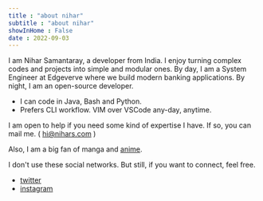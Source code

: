 ```yaml
---
title : "about nihar"
subtitle : "about nihar"
showInHome : False
date : 2022-09-03
---
```


I am Nihar Samantaray, a developer from India.
I enjoy turning complex codes and projects into simple and modular ones.
By day, I am a System Engineer at Edgeverve where we build modern banking applications. By night, I am an open-source developer.

* I can code in Java, Bash and Python.
* Prefers CLI workflow. VIM over VSCode any-day, anytime.

I am open to help if you need some kind of expertise I have.
If so, you can mail me. ( [hi@nihars.com](mailto:hi@nihars.com) )  


Also, I am a big fan of manga and [anime](/anime).

I don't use these social networks. But still, if you want to connect, feel free.

* [twitter](https://twitter.com/niharokz)
* [instagram](https://www.instagram.com/niharokz)

